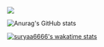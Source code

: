![](https://komarev.com/ghpvc/?username=suryaa6666&color=red)

![Anurag's GitHub stats](https://github-readme-stats.vercel.app/api?username=suryaa6666&show_icons=true&theme=dracula&border_radius=5)

[![suryaa6666's wakatime stats](https://github-readme-stats.vercel.app/api/wakatime?username=suryaa666&theme=onedark)](https://github.com/anuraghazra/github-readme-stats)
